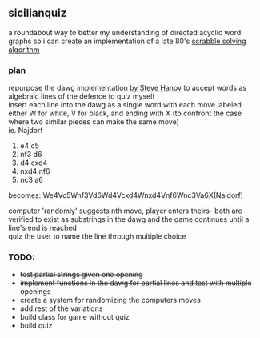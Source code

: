 ## sicilianquiz

a roundabout way to better my understanding of directed acyclic word graphs so i can create an implementation of a late 80's [scrabble solving algorithm](https://www.cs.cmu.edu/afs/cs/academic/class/15451-s06/www/lectures/scrabble.pdf)

### plan
repurpose the dawg implementation [by Steve Hanov](http://stevehanov.ca/blog/index.php?id=115) to accept words as algebraic lines of the defence to quiz myself <br/>
insert each line into the dawg as a single word with each move labeled either W for white, V for black, and ending with X
(to confront the case where two similar pieces can make the same move) <br/>
ie. Najdorf
  1. e4 c5
  2. nf3 d6
  3. d4 cxd4
  4. nxd4 nf6
  5. nc3 a6
    
becomes:
  We4Vc5Wnf3Vd6Wd4Vcxd4Wnxd4Vnf6Wnc3Va6X(Najdorf)
<br/>

computer 'randomly' suggests nth move, player enters theirs- both are verified to exist as substrings in the dawg and the game continues until a line's end is reached <br/>
quiz the user to name the line through multiple choice

### TODO:
   - ~~test partial strings given one opening~~
   - ~~implement functions in the dawg for partial lines and test with multiple openings~~
   - create a system for randomizing the computers moves 
   - add rest of the variations
   - build class for game without quiz
   - build quiz
